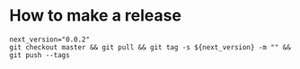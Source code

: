 # How to make a release

```
next_version="0.0.2"
git checkout master && git pull && git tag -s ${next_version} -m "" && git push --tags
```